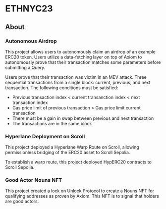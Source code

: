 # ETHNYC23

## About

### Autonomous Airdrop
This project allows users to autonomously claim an airdrop of an example ERC20 token. Users utilize a data-fetching layer on top of Axiom to autonomously prove that their transaction matches some parameters before submitting a Query.

Users prove that their transaction was victim in an MEV attack. Three sequential transactions from a single block: current, previous, and next transaction. The following conditions must be satisfied:

- Previous transaction index < current transanction index < next transaction index
- Gas price limit of previous transaction > Gas price limit current transaction
- There must be a gain in swap between previous and next transaction
- The transactions are in the same block

### Hyperlane Deployment on Scroll
This project deployed a Hyperlane Warp Route on Scroll, allowing permissionless bridging of the ERC20 asset to Scroll Sepolia. 

To establish a warp route, this project deployed HypERC20 contracts to Scroll Sepolia. 

### Good Actor Nouns NFT 
This project created a lock on Unlock Protocol to create a Nouns NFT for qualifying addresses as proven by Axiom. This NFT is to signal that holders are good actors.
